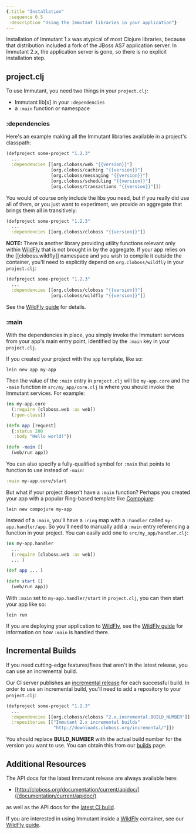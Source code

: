 ```yaml
---
{:title "Installation"
 :sequence 0.5
 :description "Using the Immutant libraries in your application"}
---
```


Installation of Immutant 1.x was atypical of most Clojure libraries,
because that distribution included a fork of the JBoss AS7 application
server. In Immutant 2.x, the application server is gone, so there is
no explicit installation step.

## project.clj

To use Immutant, you need two things in your `project.clj`:

* Immutant lib[s] in your `:dependencies`
* a `:main` function or namespace

### :dependencies

Here's an example making all the Immutant libraries available in a
project's classpath:

```clojure
(defproject some-project "1.2.3"
  ...
  :dependencies [[org.cloboss/web "{{version}}"]
                 [org.cloboss/caching "{{version}}"]
                 [org.cloboss/messaging "{{version}}"]
                 [org.cloboss/scheduling "{{version}}"]
                 [org.cloboss/transactions "{{version}}"]])
```

You would of course only include the libs you need, but if you really
did use all of them, or you just want to experiment, we provide an
aggregate that brings them all in transitively:

```clojure
(defproject some-project "1.2.3"
  ...
  :dependencies [[org.cloboss/cloboss "{{version}}"]]
```

**NOTE:** There is another library providing utility functions relevant
only within [WildFly] that is not brought in by the aggregate. If your
app relies on the [[cloboss.wildfly]] namespace and you wish to
compile it outside the container, you'll need to explicitly depend on
`org.cloboss/wildfly` in your `project.clj`:

```clojure
(defproject some-project "1.2.3"
  ...
  :dependencies [[org.cloboss/cloboss "{{version}}"]
                 [org.cloboss/wildfly "{{version}}"]]
```
See the [WildFly guide] for details.

### :main

With the dependencies in place, you simply invoke the Immutant
services from your app's main entry point, identified by the `:main`
key in your `project.clj`.

If you created your project with the `app` template, like so:

    lein new app my-app

Then the value of the `:main` entry in `project.clj` will be
`my-app.core` and the `-main` function in `src/my_app/core.clj`
is where you should invoke the Immutant services. For example:

```clojure
(ns my-app.core
  (:require [cloboss.web :as web])
  (:gen-class))

(defn app [request]
  {:status 200
   :body "Hello world!"})

(defn -main []
  (web/run app))
```

You can also specify a fully-qualified symbol for `:main` that points
to function to use instead of `-main`:

```clojure
:main my-app.core/start
```

But what if your project doesn't have a `:main` function? Perhaps you
created your app with a popular Ring-based template like [Compojure]:

    lein new compojure my-app

Instead of a `:main`, you'll have a `:ring` map with a `:handler`
called `my-app.handler/app`. So you'll need to manually add a `:main`
entry referencing a function in your project. You can easily add one
to `src/my_app/handler.clj`:

```clojure
(ns my-app.handler
  ...
  (:require [cloboss.web :as web])
  ... )

(def app ... )

(defn start []
  (web/run app))
```

With `:main` set to `my-app.handler/start` in `project.clj`, you can
then start your app like so:

    lein run

If you are deploying your application to [WildFly], see the
[WildFly guide] for information on how `:main` is handled there.

## Incremental Builds

If you need cutting-edge features/fixes that aren't in the latest
release, you can use an incremental build.

Our CI server publishes an [incremental release][builds] for each
successful build. In order to use an incremental build, you'll need to
add a repository to your `project.clj`:

```clojure
(defproject some-project "1.2.3"
  ...
  :dependencies [[org.cloboss/cloboss "2.x.incremental.BUILD_NUMBER"]]
  :repositories [["Immutant 2.x incremental builds"
                  "http://downloads.cloboss.org/incremental/"]])
```

You should replace **BUILD_NUMBER** with the actual build number
for the version you want to use. You can obtain this from our [builds]
page.


## Additional Resources

The API docs for the latest Immutant release are always available here:

* [http://cloboss.org/documentation/current/apidoc/](/documentation/current/apidoc/)

as well as the API docs for the [latest CI build][latest-api].

If you are interested in using Immutant inside a [WildFly] container,
see our [WildFly guide].

[builds]: http://cloboss.org/builds/2x/
[latest-api]: https://projectodd.ci.cloudbees.com/job/cloboss2-incremental/lastSuccessfulBuild/artifact/target/apidocs/index.html
[Compojure]: https://github.com/weavejester/compojure
[Luminus]: http://www.luminusweb.net/
[WildFly]: http://wildfly.org/
[WildFly guide]: guide-wildfly.html
